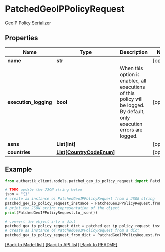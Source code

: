 # PatchedGeoIPPolicyRequest

GeoIP Policy Serializer

## Properties

Name | Type | Description | Notes
------------ | ------------- | ------------- | -------------
**name** | **str** |  | [optional] 
**execution_logging** | **bool** | When this option is enabled, all executions of this policy will be logged. By default, only execution errors are logged. | [optional] 
**asns** | **List[int]** |  | [optional] 
**countries** | [**List[CountryCodeEnum]**](CountryCodeEnum.md) |  | [optional] 

## Example

```python
from authentik_client.models.patched_geo_ip_policy_request import PatchedGeoIPPolicyRequest

# TODO update the JSON string below
json = "{}"
# create an instance of PatchedGeoIPPolicyRequest from a JSON string
patched_geo_ip_policy_request_instance = PatchedGeoIPPolicyRequest.from_json(json)
# print the JSON string representation of the object
print(PatchedGeoIPPolicyRequest.to_json())

# convert the object into a dict
patched_geo_ip_policy_request_dict = patched_geo_ip_policy_request_instance.to_dict()
# create an instance of PatchedGeoIPPolicyRequest from a dict
patched_geo_ip_policy_request_from_dict = PatchedGeoIPPolicyRequest.from_dict(patched_geo_ip_policy_request_dict)
```
[[Back to Model list]](../README.md#documentation-for-models) [[Back to API list]](../README.md#documentation-for-api-endpoints) [[Back to README]](../README.md)


